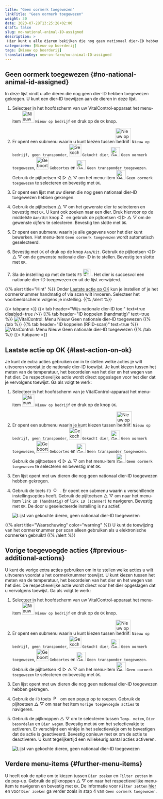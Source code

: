 ```yaml
---
title: "Geen oormerk toegewezen"
linkTitle: "Geen oormerk toegewezen"
weight: 30
date: 2023-07-28T13:25:28+02:00
draft: false
slug: no-national-animal-ID-assigned
description: >
 Hier kunt u alle dieren bekijken die nog geen nationaal dier-ID hebben toegewezen gekregen en een nationaal dier-ID toewijzen.
categorieën: [Nieuw op boerderij]
tags: [Nieuw op boerderij]
translationKey: new-on-farm/no-animal-ID-assigned
---
```

## Geen oormerk toegewezen {#no-national-animal-id-assigned}

In deze lijst vindt u alle dieren die nog geen dier-ID hebben toegewezen gekregen. U kunt een dier-ID toewijzen aan de dieren in deze lijst.

1. Selecteer in het hoofdscherm van uw VitalControl-apparaat het menu-item <img src="/icons/main/new-on-farm.svg" width="40" align="bottom" alt="Nieuw op bedrijf" /> `Nieuw op bedrijf` en druk op de `OK` knop.

2. Er opent een submenu waarin u kunt kiezen tussen <img src="/icons/registration/new-on-farm-no-transponder.svg" width="50" align="bottom" alt="Nieuw op bedrijf, geen transponder" /> `Nieuw op bedrijf, geen transponder`, <img src="/icons/main/new-on-farm.svg" width="40" align="bottom" alt="Gekocht dier" /> `Gekocht dier`, <img src="/icons/registration/no-eartag-number.svg" width="30" align="bottom" alt="Geen nationaal dier-ID" /> `Geen oormerk toegewezen`, <img src="/icons/main/births.svg" width="40" align="bottom" alt="Geboortes" /> `Geboortes` en <img src="/icons/registration/no-transponder.svg" width="30" align="bottom" alt="Geen transponder toegewezen" /> `Geen transponder toegewezen`. Gebruik de pijltoetsen ◁ ▷ △ ▽ om het menu-item <img src="/icons/registration/no-eartag-number.svg" width="30" align="bottom" alt="Geen nationaal dier-ID" /> `Geen oormerk toegewezen` te selecteren en bevestig met `OK`.

3. Er opent een lijst met uw dieren die nog geen nationaal dier-ID toegewezen hebben gekregen.

4. Gebruik de pijltoetsen △ ▽ om het gewenste dier te selecteren en bevestig met `OK`. U kunt ook zoeken naar een dier. Druk hiervoor op de middelste `Aan/Uit` knop <img src="/icons/footer/search.svg" width="15" align="bottom" alt="Zoeken" /> en gebruik de pijltoetsen ◁ ▷ △ ▽ om de gewenste cijfers te selecteren. Bevestig ten slotte met `OK`.

5. Er opent een submenu waarin je alle gegevens voor het dier kunt bewerken. Het menu-item `Geen oormerk toegewezen` wordt automatisch geselecteerd.

6. Bevestig met `OK` of druk op de knop `Aan/Uit`. Gebruik de pijltoetsen ◁ ▷ △ ▽ om de gewenste nationale dier-ID in te stellen. Bevestig ten slotte met `OK`.

7. Sla de instelling op met de toets `F3` <img src="/icons/footer/save.svg" width="24" align="bottom" alt="Opslaan" />&nbsp;. Het dier is succesvol een nationale dier-ID toegewezen en uit de lijst verwijderd.

{{% alert title="Hint" %}}
Onder [Laatste actie op OK](#last-action-on-ok) kun je instellen of je het oormerknummer handmatig of via scan wilt invoeren. Selecteer het voorbeeldscherm volgens je instelling.
{{% /alert %}}

{{< tabpane >}}
{{< tab header="Wijs nationale dier-ID toe:" text=true disabled=true />}}
{{% tab header="ID koppelen (handmatig)" text=true %}}
 ![VitalControl: Menu Nieuw Geen nationale dier-ID toegewezen](../images/noanimalID.png "ID koppelen (handmatig)")
{{% /tab %}}
{{% tab header="ID koppelen (RFID-scan)" text=true %}}
 ![VitalControl: Menu Nieuw Geen nationale dier-ID toegewezen](../images/noanimalID-scan.png "ID koppelen (RFID-scan)")
{{% /tab %}}
{{< /tabpane >}}    

## Laatste actie op OK {#last-action-on-ok}

Je kunt de extra acties gebruiken om in te stellen welke acties je wilt uitvoeren voordat je de nationale dier-ID toewijst. Je kunt kiezen tussen het meten van de temperatuur, het beoordelen van het dier en het wegen van het dier. De respectievelijke actie wordt direct opgeslagen voor het dier dat je vervolgens toewijst. Ga als volgt te werk:

1. Selecteer in het hoofdscherm van je VitalControl-apparaat het menu-item <img src="/icons/main/new-on-farm.svg" width="40" align="bottom" alt="Nieuw op bedrijf" /> `Nieuw op bedrijf` en druk op de knop `OK`.

2. Er opent een submenu waarin je kunt kiezen tussen <img src="/icons/registration/new-on-farm-no-transponder.svg" width="50" align="bottom" alt="Nieuw op bedrijf, geen transponder" /> `Nieuw op bedrijf, geen transponder`, <img src="/icons/main/new-on-farm.svg" width="40" align="bottom" alt="Gekocht dier" /> `Gekocht dier`, <img src="/icons/registration/no-eartag-number.svg" width="30" align="bottom" alt="Geen nationale dier-ID" /> `Geen oormerk toegewezen`, <img src="/icons/main/births.svg" width="40" align="bottom" alt="Geboortes" /> `Geboortes` en <img src="/icons/registration/no-transponder.svg" width="30" align="bottom" alt="Geen transponder toegewezen" /> `Geen transponder toegewezen`. Gebruik de pijltoetsen ◁ ▷ △ ▽ om het menu-item <img src="/icons/registration/no-eartag-number.svg" width="30" align="bottom" alt="Geen nationale dier-ID" /> `Geen oormerk toegewezen` te selecteren en bevestig met `OK`.

3. Een lijst opent met uw dieren die nog geen nationaal dier-ID toegewezen hebben gekregen.

4. Gebruik de toets `F3` &nbsp;<img src="/icons/footer/open-popup.svg" width="15" align="bottom" alt="Oproep popup" />&nbsp; . Er opent een submenu waarin u verschillende instellingsopties heeft. Gebruik de pijltoetsen △ ▽ om naar het menu-item `link ID (handmatig)` of `link ID (scanner)` te navigeren. Bevestig met `OK`. De door u geselecteerde instelling is nu actief.

    ![Lijst van gekochte dieren, geen nationaal dier-ID toegewezen](../images/link.png "Geen nationaal dier-ID toegewezen, Link")

{{% alert title="Waarschuwing" color="warning" %}}
U kunt de toewijzing van het oormerknummer per scan alleen gebruiken als u elektronische oormerken gebruikt!
{{% /alert %}}

## Vorige toegevoegde acties {#previous-additional-actions}

U kunt de vorige extra acties gebruiken om in te stellen welke acties u wilt uitvoeren voordat u het oormerknummer toewijst. U kunt kiezen tussen het meten van de temperatuur, het beoordelen van het dier en het wegen van het dier. De respectievelijke actie wordt direct voor het dier opgeslagen dat u vervolgens toewijst. Ga als volgt te werk:

1. Selecteer in het hoofdscherm van uw VitalControl-apparaat het menu-item <img src="/icons/main/new-on-farm.svg" width="40" align="bottom" alt="Nieuw op bedrijf" /> `Nieuw op bedrijf` en druk op de `OK` knop.

2. Er opent een submenu waarin u kunt kiezen tussen <img src="/icons/registration/new-on-farm-no-transponder.svg" width="50" align="bottom" alt="Nieuw op bedrijf, geen transponder" /> `Nieuw op bedrijf, geen transponder`, <img src="/icons/main/new-on-farm.svg" width="40" align="bottom" alt="Gekocht dier" /> `Gekocht dier`, <img src="/icons/registration/no-eartag-number.svg" width="30" align="bottom" alt="Geen nationaal dier-ID" /> `Geen oormerk toegewezen`, <img src="/icons/main/births.svg" width="40" align="bottom" alt="Geboortes" /> `Geboortes` en <img src="/icons/registration/no-transponder.svg" width="30" align="bottom" alt="Geen transponder toegewezen" /> `Geen transponder toegewezen`. Gebruik de pijltoetsen ◁ ▷ △ ▽ om het menu-item <img src="/icons/registration/no-eartag-number.svg" width="30" align="bottom" alt="Geen nationaal dier-ID" /> `Geen oormerk toegewezen` te selecteren en bevestig met `OK`.

3. Een lijst opent met uw dieren die nog geen nationaal dier-ID toegewezen hebben gekregen.

4. Gebruik de `F3` toets &nbsp;<img src="/icons/footer/open-popup.svg" width="15" align="bottom" alt="Popup oproepen" />&nbsp; om een popup op te roepen. Gebruik de pijltoetsen △ ▽ om naar het item `Vorige toegevoegde acties` te navigeren.

5. Gebruik de pijlknoppen △ ▽ om te selecteren tussen `Temp. meten`, `Dier beoordelen` en `Dier wegen`. Bevestig met `OK` om het selectievakje te activeren. Er verschijnt een vinkje in het selectievakje om te bevestigen dat de actie is geactiveerd. Bevestig opnieuw met `OK` om de actie te deactiveren. U kunt tegelijkertijd een willekeurig aantal acties activeren.

    ![Lijst van gekochte dieren, geen nationaal dier-ID toegewezen](../images/aidditional-actions.png "Geen nationaal dier-ID toegewezen, Link")

 ## Verdere menu-items {#further-menu-items}

U heeft ook de optie om te kiezen tussen `Dier zoeken` en `Filter zetten` in de pop-up. Gebruik de pijlknoppen △ ▽ om naar het respectievelijke menu-item te navigeren en bevestig met `OK`. De informatie voor `Filter zetten` [hier](/nl/docs/filter/) en voor `Dier zoeken` ga verder zoals in stap 4 van `Geen oormerk toegewezen`.
